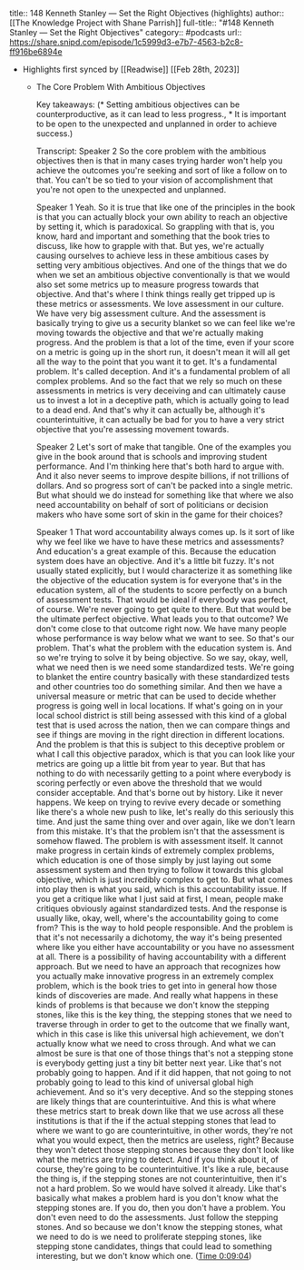 title:: 148 Kenneth Stanley —  Set the Right Objectives (highlights)
author:: [[The Knowledge Project with Shane Parrish]]
full-title:: "\#148 Kenneth Stanley —  Set the Right Objectives"
category:: #podcasts
url:: https://share.snipd.com/episode/1c5999d3-e7b7-4563-b2c8-ff916be6894e

- Highlights first synced by [[Readwise]] [[Feb 28th, 2023]]
	- The Core Problem With Ambitious Objectives
	  
	  Key takeaways:
	  (* Setting ambitious objectives can be counterproductive, as it can lead to less progress., * It is important to be open to the unexpected and unplanned in order to achieve success.)
	  
	  Transcript:
	  Speaker 2
	  So the core problem with the ambitious objectives then is that in many cases trying harder won't help you achieve the outcomes you're seeking and sort of like a follow on to that. You can't be so tied to your vision of accomplishment that you're not open to the unexpected and unplanned.
	  
	  Speaker 1
	  Yeah. So it is true that like one of the principles in the book is that you can actually block your own ability to reach an objective by setting it, which is paradoxical. So grappling with that is, you know, hard and important and something that the book tries to discuss, like how to grapple with that. But yes, we're actually causing ourselves to achieve less in these ambitious cases by setting very ambitious objectives. And one of the things that we do when we set an ambitious objective conventionally is that we would also set some metrics up to measure progress towards that objective. And that's where I think things really get tripped up is these metrics or assessments. We love assessment in our culture. We have very big assessment culture. And the assessment is basically trying to give us a security blanket so we can feel like we're moving towards the objective and that we're actually making progress. And the problem is that a lot of the time, even if your score on a metric is going up in the short run, it doesn't mean it will all get all the way to the point that you want it to get. It's a fundamental problem. It's called deception. And it's a fundamental problem of all complex problems. And so the fact that we rely so much on these assessments in metrics is very deceiving and can ultimately cause us to invest a lot in a deceptive path, which is actually going to lead to a dead end. And that's why it can actually be, although it's counterintuitive, it can actually be bad for you to have a very strict objective that you're assessing movement towards.
	  
	  Speaker 2
	  Let's sort of make that tangible. One of the examples you give in the book around that is schools and improving student performance. And I'm thinking here that's both hard to argue with. And it also never seems to improve despite billions, if not trillions of dollars. And so progress sort of can't be packed into a single metric. But what should we do instead for something like that where we also need accountability on behalf of sort of politicians or decision makers who have some sort of skin in the game for their choices?
	  
	  Speaker 1
	  That word accountability always comes up. Is it sort of like why we feel like we have to have these metrics and assessments? And education's a great example of this. Because the education system does have an objective. And it's a little bit fuzzy. It's not usually stated explicitly, but I would characterize it as something like the objective of the education system is for everyone that's in the education system, all of the students to score perfectly on a bunch of assessment tests. That would be ideal if everybody was perfect, of course. We're never going to get quite to there. But that would be the ultimate perfect objective. What leads you to that outcome? We don't come close to that outcome right now. We have many people whose performance is way below what we want to see. So that's our problem. That's what the problem with the education system is. And so we're trying to solve it by being objective. So we say, okay, well, what we need then is we need some standardized tests. We're going to blanket the entire country basically with these standardized tests and other countries too do something similar. And then we have a universal measure or metric that can be used to decide whether progress is going well in local locations. If what's going on in your local school district is still being assessed with this kind of a global test that is used across the nation, then we can compare things and see if things are moving in the right direction in different locations. And the problem is that this is subject to this deceptive problem or what I call this objective paradox, which is that you can look like your metrics are going up a little bit from year to year. But that has nothing to do with necessarily getting to a point where everybody is scoring perfectly or even above the threshold that we would consider acceptable. And that's borne out by history. Like it never happens. We keep on trying to revive every decade or something like there's a whole new push to like, let's really do this seriously this time. And just the same thing over and over again, like we don't learn from this mistake. It's that the problem isn't that the assessment is somehow flawed. The problem is with assessment itself. It cannot make progress in certain kinds of extremely complex problems, which education is one of those simply by just laying out some assessment system and then trying to follow it towards this global objective, which is just incredibly complex to get to. But what comes into play then is what you said, which is this accountability issue. If you get a critique like what I just said at first, I mean, people make critiques obviously against standardized tests. And the response is usually like, okay, well, where's the accountability going to come from? This is the way to hold people responsible. And the problem is that it's not necessarily a dichotomy, the way it's being presented where like you either have accountability or you have no assessment at all. There is a possibility of having accountability with a different approach. But we need to have an approach that recognizes how you actually make innovative progress in an extremely complex problem, which is the book tries to get into in general how those kinds of discoveries are made. And really what happens in these kinds of problems is that because we don't know the stepping stones, like this is the key thing, the stepping stones that we need to traverse through in order to get to the outcome that we finally want, which in this case is like this universal high achievement, we don't actually know what we need to cross through. And what we can almost be sure is that one of those things that's not a stepping stone is everybody getting just a tiny bit better next year. Like that's not probably going to happen. And if it did happen, that not going to not probably going to lead to this kind of universal global high achievement. And so it's very deceptive. And so the stepping stones are likely things that are counterintuitive. And this is what where these metrics start to break down like that we use across all these institutions is that if the if the actual stepping stones that lead to where we want to go are counterintuitive, in other words, they're not what you would expect, then the metrics are useless, right? Because they won't detect those stepping stones because they don't look like what the metrics are trying to detect. And if you think about it, of course, they're going to be counterintuitive. It's like a rule, because the thing is, if the stepping stones are not counterintuitive, then it's not a hard problem. So we would have solved it already. Like that's basically what makes a problem hard is you don't know what the stepping stones are. If you do, then you don't have a problem. You don't even need to do the assessments. Just follow the stepping stones. And so because we don't know the stepping stones, what we need to do is we need to proliferate stepping stones, like stepping stone candidates, things that could lead to something interesting, but we don't know which one. ([Time 0:09:04](https://share.snipd.com/snip/d11c3fd7-df6c-4a38-849b-c105de3f604f))